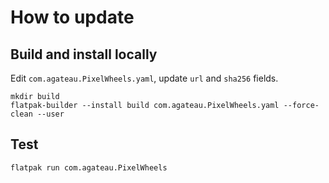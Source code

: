 # How to update

## Build and install locally

Edit `com.agateau.PixelWheels.yaml`, update `url` and `sha256` fields.

```
mkdir build
flatpak-builder --install build com.agateau.PixelWheels.yaml --force-clean --user
```

## Test

```
flatpak run com.agateau.PixelWheels
```
